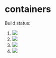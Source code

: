 # containers

Build status:

1. [![](https://github.com/redietgh/containers/workflows/tests-fibonacci/badge.svg)](https://github.com/redietgh/containers/actions?query=workflow%3Atests-fibonacci)
1. [![](https://github.com/redietgh/containers/workflows/tests-range/badge.svg)](https://github.com/redietgh/containers/actions?query=workflow%3Atests-range)
1. [![](https://github.com/redietgh/containers/workflows/tests-BST/badge.svg)](https://github.com/redietgh/containers/actions?query=workflow%3Atests-BST)
1. [![](https://github.com/redietgh/containers/workflows/tests-BinaryTree/badge.svg)](https://github.com/redietgh/containers/actions?query=workflow%3Atests-BinaryTree)

